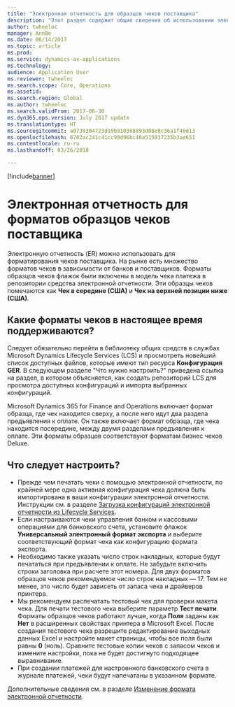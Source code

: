 ```yaml
---
title: "Электронная отчетность для образцов чеков поставщика"
description: "Этот раздел содержит общие сведения об использовании электронной отчетности для образцов чеков поставщика."
author: twheeloc
manager: AnnBe
ms.date: 06/14/2017
ms.topic: article
ms.prod: 
ms.service: dynamics-ax-applications
ms.technology: 
audience: Application User
ms.reviewer: twheeloc
ms.search.scope: Core, Operations
ms.assetid: 
ms.search.region: Global
ms.author: twheeloc
ms.search.validFrom: 2017-06-30
ms.dyn365.ops.version: July 2017 update
ms.translationtype: HT
ms.sourcegitcommit: a0739304723d19b910388893d08e8c36a1f49d13
ms.openlocfilehash: 6702ac241c41cc99d96bc46a515837235b3ae651
ms.contentlocale: ru-ru
ms.lasthandoff: 03/26/2018

---
```


[!include[banner](../includes/banner.md)]

# <a name="electronic-reporting-sample-check-formats"></a>Электронная отчетность для форматов образцов чеков поставщика

Электронную отчетность (ER) можно использовать для форматирования чеков поставщика. На рынке есть множество форматов чеков в зависимости от банков и поставщиков. Форматы образцов чеков флажок были включены в модель чека платежа в репозитории средства электронной отчетности. Эти образцы чеков помечаются как **Чек в середине (США)** и **Чек на верхней позиции ниже (США)**.

## <a name="what-check-formats-are-currently-supported"></a>Какие форматы чеков в настоящее время поддерживаются?

Следует обязательно перейти в библиотеку общих средств в службах Microsoft Dynamics Lifecycle Services (LCS) и просмотреть новейший список доступных файлов, которые имеют тип ресурса **Конфигурация GER**. В следующем разделе "Что нужно настроить?" приведена ссылка на раздел, в котором объясняется, как создать репозиторий LCS для просмотра доступных конфигураций и импорта выбранных конфигураций.

Microsoft Dynamics 365 for Finance and Operations включает формат образца, где чек находится сверху, а после него идут два раздела предъявления к оплате. Он также включает формат образца, где чека находится посередине, между двумя разделами предъявления к оплате. Эти форматы образцов соответствуют форматам бизнес чеков Deluxe.

## <a name="what-do-i-have-to-set-up"></a>Что следует настроить?

- Прежде чем печатать чеки с помощью электронной отчетности, по крайней мере одна активная конфигурация чека должна быть импортирована в ваши конфигурации электронной отчетности. Инструкции см. в разделе [Загрузка конфигураций электронной отчетности из Lifecycle Services](../../dev-itpro/analytics/download-electronic-reporting-configuration-lcs.md).
- Если настраиваются чеки управления банком и кассовыми операциями для банковского счета, установите флажок **Универсальный электронный формат экспорта** и выберите соответствующий формат чека как конфигурацию формата экспорта.
- Необходимо также указать число строк накладных, которые будут печататься при предъявлении к оплате. Не забудьте включить строки заголовка при расчете этот номера. Для двух форматов образцов чеков рекомендуемое число строк накладных — 17. Тем не менее, это число будет зависеть от запаса чека и драйверов принтера.
- Мы рекомендуем распечатать тестовый чек для проверки макета чека. Для печати тестового чека выберите параметр **Тест печати**. Форматы образцов чеков работают лучше, когда **Поля** заданы как **Нет** в расширенных свойствах принтера в Microsoft Excel. После создания тестового чека разрешите редактирование выходных данных Excel и настройте макет страницы, чтобы все поля были равны **0** (ноль). Сравните тестовые копии чеков с запасом чеков и измените настройки, пока не будет достигнуто подходящее выравнивание.
- При создании платежей для настроенного банковского счета в журнале платежей, чеки будут напечатаны в указанном формате.

Дополнительные сведения см. в разделе [Изменение формата электронной отчетности](../../dev-itpro/analytics/modify-electronic-reporting-format-reapply-excel-template.md).


